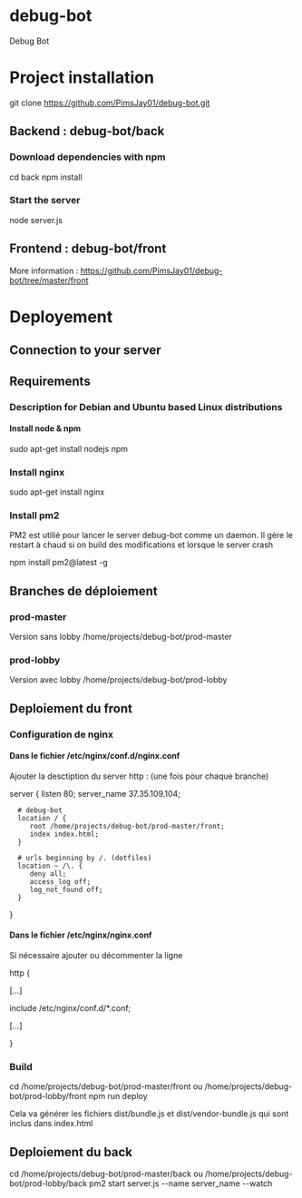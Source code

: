 # debug-bot
Debug Bot

# Project installation
git clone https://github.com/PimsJay01/debug-bot.git


## Backend : debug-bot/back

### Download dependencies with npm
cd back
npm install

### Start the server
node server.js

## Frontend : debug-bot/front

More information : https://github.com/PimsJay01/debug-bot/tree/master/front

# Deployement

## Connection to your server

## Requirements
### Description for Debian and Ubuntu based Linux distributions

#### Install node & npm
sudo apt-get install nodejs npm

### Install nginx
sudo apt-get install nginx

### Install pm2
PM2 est utilié pour lancer le server debug-bot comme un daemon.
Il gère le restart à chaud si on build des modifications et lorsque le server crash

npm install pm2@latest -g

## Branches de déploiement

### prod-master
Version sans lobby
/home/projects/debug-bot/prod-master

### prod-lobby
Version avec lobby
/home/projects/debug-bot/prod-lobby

## Deploiement du front

### Configuration de nginx

#### Dans le fichier /etc/nginx/conf.d/nginx.conf
Ajouter la desctiption du server http : (une fois pour chaque branche)

server {
      listen 80;
      server_name 37.35.109.104;

      # debug-bot
      location / {
         root /home/projects/debug-bot/prod-master/front;
         index index.html;
      }

      # urls beginning by /. (dotfiles)
      location ~ /\. {
         deny all;
         access_log off;
         log_not_found off;
      }
   }

#### Dans le fichier /etc/nginx/nginx.conf

Si nécessaire ajouter ou décommenter la ligne

http {

  [...]

  include /etc/nginx/conf.d/\*.conf;

  [...]

}

### Build
cd /home/projects/debug-bot/prod-master/front ou /home/projects/debug-bot/prod-lobby/front
npm run deploy

Cela va générer les fichiers dist/bundle.js et dist/vendor-bundle.js qui sont inclus dans index.html

## Deploiement du back
cd /home/projects/debug-bot/prod-master/back ou /home/projects/debug-bot/prod-lobby/back
pm2 start server.js --name server_name --watch
